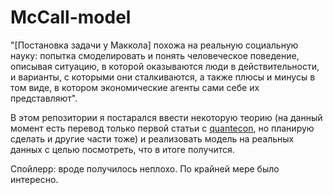 # McCall-model

"[Постановка задачи у Маккола] похожа на реальную социальную науку: попытка смоделировать и понять человеческое поведение, описывая ситуацию, в которой оказываются люди в действительности, и варианты, с которыми они сталкиваются, а также плюсы и минусы в том виде, в котором экономические агенты сами себе их представляют".

В этом репозитории я постарался ввести некоторую теорию (на данный момент есть перевод только первой статьи с [quantecon](https://python.quantecon.org/mccall_model.html), но планирую сделать и другие части тоже) и реализовать модель на реальных данных с целью посмотреть, что в итоге получится.

Спойлерр: вроде получилось неплохо. По крайней мере было интересно.
